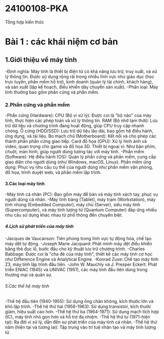 # 24100108-PKA
Tổng hợp kiến thức
# Bài 1 : các khái niệm cơ bản
## 1.Giới thiệu về máy tính
-Định nghĩa: Máy tính là thiết bị điện tử có khả năng lưu trữ, truy xuất, và xử lý thông tin. Được sử dụng rộng rãi trong nhiều lĩnh vực như giáo dục (học trực tuyến, phần mềm hỗ trợ), kinh doanh (quản lý tài chính, khách hàng), và sản xuất (lập kế hoạch, điều khiển dây chuyền sản xuất).
-Phân loại: Máy tính thường bao gồm phần cứng và phần mềm.
### 2.Phần cứng và phần mềm
-Phần cứng (Hardware):
CPU (Bộ vi xử lý): Được coi là "bộ não" của máy tính, thực hiện các phép toán và xử lý thông tin.
RAM (Bộ nhớ tạm thời): Lưu trữ dữ liệu và chương trình đang hoạt động, giúp CPU truy cập nhanh chóng.
Ổ cứng (HDD/SSD): Lưu trữ dữ liệu lâu dài, bao gồm hệ điều hành, ứng dụng, và tài liệu.
Bo mạch chủ (Motherboard): Kết nối và cho phép các thành phần phần cứng giao tiếp.
Card đồ họa (GPU): Xử lý hình ảnh và video, quan trọng cho game và đồ họa 3D.
Thiết bị ngoại vi: Như bàn phím, chuột, màn hình, giúp người dùng tương tác với máy tính.
-Phần mềm (Software):
Hệ điều hành (OS): Quản lý phần cứng và phần mềm, cung cấp giao diện cho người dùng (như Windows, macOS, Linux).
Phần mềm ứng dụng: Phục vụ nhu cầu cụ thể của người dùng như phần mềm văn phòng, đồ họa, trình duyệt web, và phần mềm lập trình.
#### 3.Các loại máy tính
-Máy tính cá nhân (PC): Bao gồm máy để bàn và máy tính xách tay, phục vụ người dùng cá nhân.
-Máy tính bảng (Tablet), máy trạm (Workstation), máy tính nhúng (Embedded Computer), máy chủ (Server), siêu máy tính (Supercomputer), và máy tính lượng tử (Quantum Computer) đáp ứng nhiều nhu cầu sử dụng khác nhau từ phổ thông đến chuyên biệt.
##### 4.Lịch sử phát triển của máy tính
-Jacques de Vaucanson: Tiên phong trong lĩnh vực tự động hóa, chế tạo máy dệt tự động.
-Joseph Marie Jacquard: Phát minh máy dệt điều khiển bằng thẻ đục lỗ, bước đầu cho kỹ thuật lưu trữ chương trình.
-Charles Babbage: Được coi là "cha đẻ của máy tính", thiết kế các máy tính cơ học như Difference Engine và Analytical Engine.
-Konrad Zuse: Chế tạo máy tính Z3, máy tính lập trình đầu tiên.
-John W. Mauchly và J. Presper Eckert: Phát triển ENIAC (1945) và UNIVAC (1951), các máy tính đầu tiên dùng trong thương mại và quân sự.
###### 5.Các thế hệ máy tính
-Thế hệ đầu tiên (1940-1955): Sử dụng ống chân không, kích thước lớn và khó lập trình.
-Thế hệ thứ hai (1956-1963): Sử dụng transistor, kích thước giảm, hiệu suất cao hơn.
-Thế hệ thứ ba (1964-1971): Sử dụng mạch tích hợp (IC), máy tính nhỏ gọn hơn và hỗ trợ đa nhiệm.
-Thế hệ thứ tư (1971-hiện tại): Ra đời vi xử lý, dẫn đến sự phát triển của máy tính cá nhân.
-Thế hệ thứ năm (hiện tại và tương lai): Tập trung vào trí tuệ nhân tạo và máy tính lượng tử.
